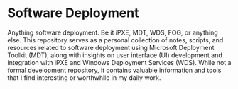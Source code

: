 # Software Deployment
Anything software deployment. Be it iPXE, MDT, WDS, FOG, or anything else.
This repository serves as a personal collection of notes, scripts, and resources related to software deployment using Microsoft Deployment Toolkit (MDT), along with insights on user interface (UI) development and integration with iPXE and Windows Deployment Services (WDS). While not a formal development repository, it contains valuable information and tools that I find interesting or worthwhile in my daily work.